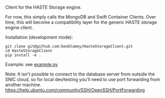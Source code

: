 Client for the HASTE Storage engine.

For now, this simply calls the MongoDB and Swift Container Clients.
Over time, this will become a compatibility layer for the generic HASTE storage engine client.

Installation (development mode):
```
git clone git@github.com:benblamey/HasteStorageClient.git
cd HasteStorageClient
pip install -e .
```

Example: see [example.py](example.py)

Note: It isn't possible to connect to the database server from outside the SNIC cloud, so for local dev/testing you'll
need to use port forwarding from another machine. https://help.ubuntu.com/community/SSH/OpenSSH/PortForwarding
